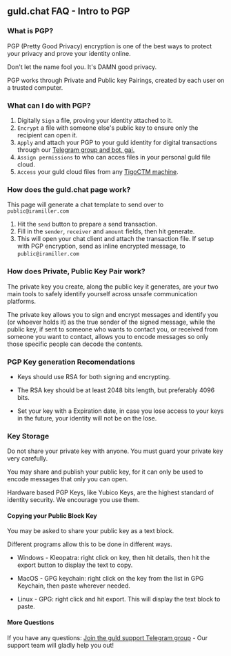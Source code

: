 ## guld.chat FAQ - Intro to PGP



### What is PGP?

PGP (Pretty Good Privacy) encryption is one of the best ways to protect your privacy and prove your identity online.

Don't let the name fool you. It's DAMN good privacy.

PGP works through Private and Public key Pairings, created by each user on a trusted computer.


### What can I do with PGP?

1. Digitally `Sign` a file, proving your identity attached to it. 
2. `Encrypt` a file with someone else's public key to ensure only the recipient can open it.
3. `Apply` and attach your PGP to your guld identity for digital transactions through our [Telegram group and bot, gai.](http://guld.chat)
4. `Assign permissions` to who can acces files in your personal guld file cloud. 
5. `Access` your guld cloud files from any [TigoCTM machine](https://tigoctm.com).

### How does the guld.chat page work?
This page will generate a chat template to send over to `public@iramiller.com`

1. Hit the `send` button to prepare a send transaction. 
2. Fill in the `sender`, `receiver` and `amount` fields, then hit generate. 
3. This will open your chat client and attach the transaction file. If setup with PGP encryption, send as inline encrypted message, to `public@iramiller.com` 



### How does Private, Public Key Pair work?

The private key you create, along the public key it generates, are your two main tools to safely identify yourself across unsafe communication platforms.

The private key allows you to sign and encrypt messages and identify you (or whoever holds it) as the true sender of the signed message, while the public key, if sent to someone who wants to contact you, or received from someone you want to contact, allows you to encode messages so only those specific people can decode the contents.



### PGP Key generation Recomendations

 * Keys should use RSA for both signing and encrypting.

 * The RSA key should be at least 2048 bits length, but preferably 4096 bits.

 * Set your key with a Expiration date, in case you lose access to your keys in the future, your identity will not be on the lose.

### Key Storage

Do not share your private key with anyone. You must guard your private key very carefully.

You may share and publish your public key, for it can only be used to encode messages that only you can open.

Hardware based PGP Keys, like Yubico Keys, are the highest standard of identity security. We encourage you use them.

#### Copying your Public Block Key

You may be asked to share your public key as a text block. 

Different programs allow this to be done in different ways.

  * Windows - Kleopatra: right click on key, then hit details, then hit the export button to display the text to copy.
  
  * MacOS - GPG keychain: right click on the key from the list in GPG Keychain, then paste wherever needed.

  * Linux - GPG: right click and hit export. This will display the text block to paste.
  
  
  
  #### More Questions

If you have any questions: [Join the guld support Telegram group](https://t.me/joinchat/EKTIchEMTw-lRYBFNbumnA) - Our support team will gladly help you out!
  
  
